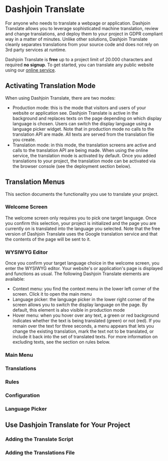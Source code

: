 # Dashjoin Translate

For anyone who needs to translate a webpage or application. Dashjoin Translate allows you to leverage sophisticated machine translation, review and change translations, and deploy them to your project in GDPR compliant way in a matter of minutes. Unlike other solutions, Dashjoin Translate cleanly separates translations from your source code and does not rely on 3rd party services at runtime.

Dashjoin Translate is **free** up to a project limit of 20.000 characters and required **no signup**. To get started, you can translate any public website using our [online service](https://dj-translate-srv-dev-qtmq6xeijq-ey.a.run.app/).

## Activating Translation Mode

When using Dashjoin Translate, there are two modes:

* Production mode: this is the mode that visitors and users of your website or application see. Dashjoin Translate is active in the background and replaces texts on the page depending on which display language is chosen. Users can switch the display language using a language picker widget. Note that in production mode no calls to the translation API are made. All texts are served from the translation file you create.
* Translation mode: in this mode, the translation screens are active and calls to the translation API are being made. When using the online service, the translation mode is activated by default. Once you added translations to your project, the translation mode can be activated via the browser console (see the deployment section below).

## Translation Menus

This section documents the functionality you use to translate your project.

### Welcome Screen

The welcome screen only requires you to pick one target language. Once you confirm this selection, your project is initialized and the page you are currently on is translated into the language you selected. Note that the free version of Dashjoin Translate uses the Google translation service and that the contents of the page will be sent to it.

### WYSIWYG Editor

Once you confirm your target language choice in the welcome screen, you enter the WYSIWYG editor. Your website's or application's page is displayed and functions as usual. The following Dashjoin Translate elements are available:

* Context menu: you find the context menu in the lower left corner of the screen. Click it to open the main menu
* Language picker: the language picker in the lower right corner of the screen allows you to switch the display language on the page. By default, this element is also visible in production mode
* Hover menu: when you hover over any text, a green or red background indicates whether the text is being translated (green) or not (red). If you remain over the text for three seconds, a menu appears that lets you change the existing translation, mark the text not to be translated, or include it back into the set of translated texts. For more information on excluding texts, see the section on rules below.

### Main Menu

### Translations

### Rules

### Configuration

### Language Picker

## Use Dashjoin Translate for Your Project

### Adding the Translate Script

### Adding the Translations File

